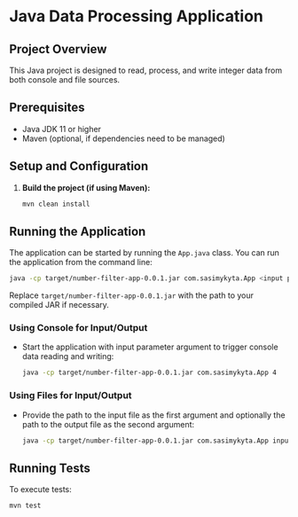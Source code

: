
# Java Data Processing Application

## Project Overview

This Java project is designed to read, process, and write integer data from both console and file sources.

## Prerequisites

- Java JDK 11 or higher
- Maven (optional, if dependencies need to be managed)

## Setup and Configuration

1. **Build the project (if using Maven):**
   ```bash
   mvn clean install
   ```

## Running the Application

The application can be started by running the `App.java` class. You can run the application from the command line:

```bash
java -cp target/number-filter-app-0.0.1.jar com.sasimykyta.App <input parameter> 
```

Replace `target/number-filter-app-0.0.1.jar` with the path to your compiled JAR if necessary.

### Using Console for Input/Output

- Start the application with input parameter argument to trigger console data reading and writing:
  ```bash
  java -cp target/number-filter-app-0.0.1.jar com.sasimykyta.App 4
  ```

### Using Files for Input/Output

- Provide the path to the input file as the first argument and optionally the path to the output file as the second argument:
  ```bash
  java -cp target/number-filter-app-0.0.1.jar com.sasimykyta.App input.txt output.txt
  ```

## Running Tests

To execute tests:

```bash
mvn test
```

